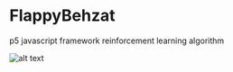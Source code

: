 # FlappyBehzat
p5 javascript framework
reinforcement learning algorithm

![alt text](https://i.ibb.co/9Y9jk6p/aaaa.jpg)

